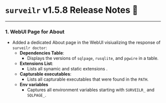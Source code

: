 # `surveilr` v1.5.8 Release Notes 🎉

---

### **1. WebUI Page for About**
- Added a dedicated About page in the WebUI visiualizing the response of `surveilr doctor`:
  - **Dependencies Table**:
    - Displays the versions of `sqlpage`, `rusqlite`, and `pgwire` in a table.
  - **Extensions List**:
    - Lists all synamic and static extensions .
  - **Capturable executables**:
    - Lists all capturable executables that were found in the `PATH`.
  - **Env variables**
    - Captures all environment variables starting with `SURVEILR_` and `SQLPAGE_`.